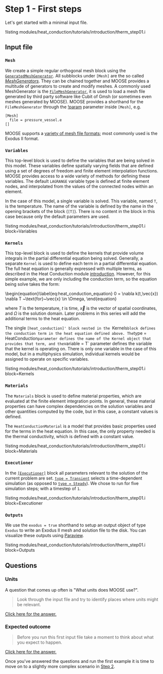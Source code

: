 # Step 1 - First steps

Let's get started with a minimal input file.

!listing modules/heat_conduction/tutorials/introduction/therm_step01.i

## Input file

### `Mesh`

We create a simple regular orthogonal mesh block using the
[`GeneratedMeshGenerator`](GeneratedMeshGenerator.md). All subblocks under
`[Mesh]` are the so called [*MeshGenerators*](meshgenerators/MeshGenerator.md).
They can be chained together and MOOSE provides a multitude of generators to
create and modify meshes. A commonly used MeshGenerator is the
[`FileMeshGenerator`](FileMeshGenerator.md), it is used to load a mesh file
generated by third party software like Cubit of Gmsh (or sometimes even meshes
generated by MOOSE). MOOSE provides a shorthand for the `FileMeshGenerator`
through the [!param](/Mesh/FileMesh/file) parameter inside `[Mesh]`, e.g.

```
[Mesh]
  file = pressure_vessel.e
[]
```

MOOSE supports a [variety of mesh file formats](FileMeshGenerator.md); most
commonly used is the Exodus II format.

### `Variables`

This top-level block is used to define the variables that are being solved
in this model. These variables define spatially varying fields that are defined
using a set of degrees of freedom and finite element interpolation functions.
MOOSE provides access to a wide variety of methods for defining these variables.
The default `LAGRANGE` variable type is defined at finite element nodes, and
interpolated from the values of the connected nodes within an element.

In the case of this model, a single variable is solved. This variable, named `T`,
is the temperature. The name of the variable is defined by the name in the opening
brackets of the block (`[T]`). There is no content in the block in this case because
only the default parameters are used.

!listing modules/heat_conduction/tutorials/introduction/therm_step01.i block=Variables

### `Kernels`

This top-level block is used to define the kernels that provide volume integrals
in the partial differential equation being solved. Generally, a separate `Kernel`
is used to define each term in a partial differential equation. The full heat equation
is generally expressed with multiple terms, as described in the Heat Conduction module
[introduction](modules/heat_conduction/index.md). However, for this simple example, we are only
including the conduction term, so the equation being solve takes the form:

\begin{equation}\label{eq:heat_conduction_equation}
  0 = \nabla k(t,\vec{x}) \nabla T ~\text{for}~\vec{x} \in \Omega,
\end{equation}

where $T$ is the temperature, $t$ is time, $\vec{x}$ is the vector of spatial coordinates,
and $\Omega$ is the solution domain. Later problems in this series will add the
additional terms to the heat equation.

The single `[heat_conduction]' block nested in the `Kernels` block defines the conduction
term in the heat equation defined above. The `type = HeatConduction` parameter defines
the name of the Kernel object that provides that term, and the `variable = T` parameter
defines the variable that the kernel is operating on. There is only one variable in the case
of this model, but in a multiphysics simulation, individual kernels would be assigned
to operate on specific variables.

!listing modules/heat_conduction/tutorials/introduction/therm_step01.i block=Kernels

### `Materials`

The `Materials` block is used to define material properties, which are evaluated at
the finite element integration points. In general, these material properties can
have complex dependencies on the solution variables and other quantities computed
by the code, but in this case, a constant values is defined.

The `HeatConductionMaterial` is a model that provides basic properties used for
the terms in the heat equation. In this case, the only property needed is the thermal
conductivity, which is defined with a constant value.

!listing modules/heat_conduction/tutorials/introduction/therm_step01.i block=Materials

### `Executioner`

In the [`[Executioner]`](Executioner/index.md) block all parameters relevant to the solution of the current
problem are set. [`type = Transient`](Transient.md) selects a time-dependent simulation (as
opposed to [`type = Steady`](Steady.md)). We chose to run for five simulation steps; with a
timestep of `1`.

!listing modules/heat_conduction/tutorials/introduction/therm_step01.i block=Executioner

### `Outputs`

We use the `exodus = true` shorthand to setup an output object of type `Exodus` to write
an Exodus II mesh and solution file to the disk. You can visualize these outputs using
[Paraview](https://www.paraview.org).

!listing modules/heat_conduction/tutorials/introduction/therm_step01.i block=Outputs

## Questions

### Units

A question that comes up often is "What units does MOOSE use?".

>  Look through the input file and try to identify places where units might be
>  relevant.

[Click here for the answer.](heat_conduction/tutorials/introduction/answer01a.md)

### Expected outcome

> Before you run this first input file take a moment to think about what you
> expect to happen.

[Click here for the answer.](heat_conduction/tutorials/introduction/answer01b.md)

Once you've answered the questions and run the first example it is time to move
on to a slightly more complex scenario in [Step 2](heat_conduction/tutorials/introduction/therm_step02.md).
